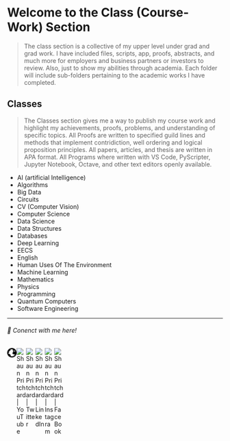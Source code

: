 # Welcome to the Class (Course-Work) Section

> The class section is a collective of my upper level under grad and grad work. I have included files, scripts, app, proofs, abstracts, and much more for employers and business partners or investors to review. Also, just to show my abilities through academia. Each folder will include sub-folders pertaining to the academic works I have completed.

## Classes

>The Classes section gives me a way to publish my course work and highlight my achievements, proofs, problems, and understanding of specific topics. All Proofs are written to specified guild lines and methods that implement contridiction, well ordering and logical proposition principles. All papers, articles, and thesis are written in APA format. All Programs where written with VS Code, PyScripter, Jupyter Notebook, Octave, and other text editors openly available.

 * AI (artificial Intelligence)
 * Algorithms
 * Big Data
 * Circuits
 * CV (Computer Vision)
 * Computer Science
 * Data Science
 * Data Structures
 * Databases
 * Deep Learning
 * EECS
 * English
 * Human Uses Of The Environment
 * Machine Learning
 * Mathematics
 * Physics
 * Programming
 * Quantum Computers
 * Software Engineering
 
 ---
 
 ###### 📢 Conenct with me here!

[<img align="left" alt="" width="22px" src="https://raw.githubusercontent.com/iconic/open-iconic/master/svg/globe.svg" />][website]
[<img align="left" alt="Shaun Pritchard | YouTube" width="22px" src="https://cdn.jsdelivr.net/npm/simple-icons@v3/icons/youtube.svg" />][youtube]
[<img align="left" alt=" Shaun Pritchard | Twitter" width="22px" src="https://cdn.jsdelivr.net/npm/simple-icons@v3/icons/twitter.svg" />][twitter]
[<img align="left" alt="Shaun Pritchard | LinkedIn" width="22px" src="https://cdn.jsdelivr.net/npm/simple-icons@v3/icons/linkedin.svg" />][linkedin]
[<img align="left" alt="Shaun Pritchard | Instagram" width="22px" src="https://cdn.jsdelivr.net/npm/simple-icons@v3/icons/instagram.svg" />][instagram]
[<img align="left" alt="Shaun Pritchard | FaceBook" width="22px" src="https://cdn.jsdelivr.net/npm/simple-icons@v3/icons/facebook.svg" />][facebook]



<!-- dictonaries-->
[website]: https://webreactor.us
[twitter]: https://twitter.com/SimpleStupid0
[youtube]: https://www.youtube.com/channel/UC78cpbnaq-eeKGGHIEtUgdw/
[instagram]: https://www.instagram.com/shaun.pritchard1/
[linkedin]: https://www.linkedin.com/in/shaunpritchard1/
[facebook]: https://www.facebook.com/shaunpritchardlive
